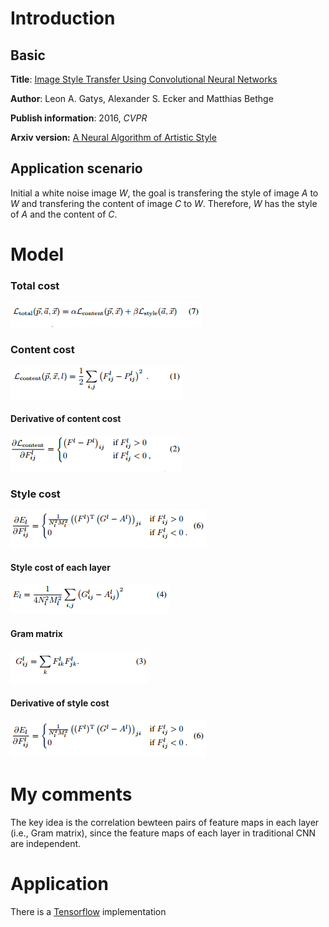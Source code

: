 # Introduction
## Basic
**Title**: [Image Style Transfer Using Convolutional Neural Networks](http://101.96.10.63/www.cv-foundation.org/openaccess/content_cvpr_2016/papers/Gatys_Image_Style_Transfer_CVPR_2016_paper.pdf)

**Author**: Leon A. Gatys, Alexander S. Ecker and Matthias Bethge

**Publish information**: 2016, *CVPR*

**Arxiv version:** [A Neural Algorithm of Artistic Style
](https://arxiv.org/pdf/1508.06576.pdf)

## Application scenario
Initial a white noise image *W*, the goal is transfering the style of image *A* to *W* and transfering the content of image *C* to *W*. Therefore, *W* has the style of *A* and the content of *C*.

# Model
### Total cost
![](https://github.com/gaoisbest/Paper_notes/blob/master/DL_2_2016_Image%20Style%20Transfer%20Using%20Convolutional%20Neural%20Networks/Formula_7_total%20cost.png)

### Content cost
![](https://github.com/gaoisbest/Paper_notes/blob/master/DL_2_2016_Image%20Style%20Transfer%20Using%20Convolutional%20Neural%20Networks/Formula_1_content%20cost.png)

#### Derivative of content cost 
![](https://github.com/gaoisbest/Paper_notes/blob/master/DL_2_2016_Image%20Style%20Transfer%20Using%20Convolutional%20Neural%20Networks/Formula_2_conent%20derivative.png)

### Style cost
![](https://github.com/gaoisbest/Paper_notes/blob/master/DL_2_2016_Image%20Style%20Transfer%20Using%20Convolutional%20Neural%20Networks/Formula_6_style%20cost%20derivative.png)
#### Style cost of each layer
![](https://github.com/gaoisbest/Paper_notes/blob/master/DL_2_2016_Image%20Style%20Transfer%20Using%20Convolutional%20Neural%20Networks/Formula_4_style%20cost%20of%20each%20layer.png)

#### Gram matrix
![](https://github.com/gaoisbest/Paper_notes/blob/master/DL_2_2016_Image%20Style%20Transfer%20Using%20Convolutional%20Neural%20Networks/Formula_3_Gram%20matrix.png)
#### Derivative of style cost
![](https://github.com/gaoisbest/Paper_notes/blob/master/DL_2_2016_Image%20Style%20Transfer%20Using%20Convolutional%20Neural%20Networks/Formula_6_style%20cost%20derivative.png)

# My comments
The key idea is the correlation bewteen pairs of feature maps in each layer (i.e., Gram matrix), since the feature maps of each layer in traditional CNN are independent.

# Application
There is a [Tensorflow](https://github.com/anishathalye/neural-style)  implementation
